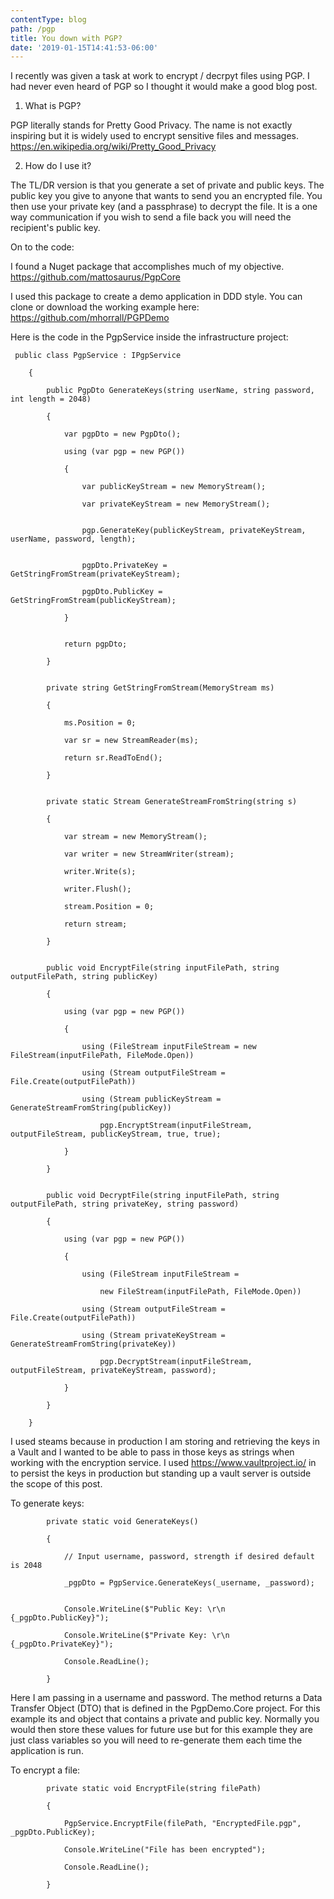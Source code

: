 ```yaml
---
contentType: blog
path: /pgp
title: You down with PGP?
date: '2019-01-15T14:41:53-06:00'
---
```

I recently was given a task at work to encrypt / decrpyt files using PGP.  I had never even heard of PGP so I thought it would make a good blog post.

1. What is PGP?

PGP literally stands for Pretty Good Privacy.  The name is not exactly inspiring but it is widely used to encrypt sensitive files and messages. <https://en.wikipedia.org/wiki/Pretty_Good_Privacy>

2. How do I use it?

The TL/DR version is that you generate a set of private and public keys.  The public key you give to anyone that wants to send you an encrypted file.  You then use your private key (and a passphrase) to decrypt the file.  It is a one way communication if you wish to send a file back you will need the recipient's public key.

On to the code:

I found a Nuget package that accomplishes much of my objective.  <https://github.com/mattosaurus/PgpCore>

I used this package to create a demo application in DDD style.  You can clone or download the working example here: <https://github.com/mhorrall/PGPDemo>

Here is the code in the PgpService inside the infrastructure project:

```
 public class PgpService : IPgpService
```

```
    {
```

```
        public PgpDto GenerateKeys(string userName, string password, int length = 2048)
```

```
        {
```

```
            var pgpDto = new PgpDto();
```

```
            using (var pgp = new PGP())
```

```
            {
```

```
                var publicKeyStream = new MemoryStream();
```

```
                var privateKeyStream = new MemoryStream();
```

```

```

```
                pgp.GenerateKey(publicKeyStream, privateKeyStream, userName, password, length);
```

```

```

```
                pgpDto.PrivateKey = GetStringFromStream(privateKeyStream);
```

```
                pgpDto.PublicKey = GetStringFromStream(publicKeyStream);
```

```
            }
```

```

```

```
            return pgpDto;
```

```
        }
```

```

```

```
        private string GetStringFromStream(MemoryStream ms)
```

```
        {
```

```
            ms.Position = 0;
```

```
            var sr = new StreamReader(ms);
```

```
            return sr.ReadToEnd();
```

```
        }
```

```

```

```
        private static Stream GenerateStreamFromString(string s)
```

```
        {
```

```
            var stream = new MemoryStream();
```

```
            var writer = new StreamWriter(stream);
```

```
            writer.Write(s);
```

```
            writer.Flush();
```

```
            stream.Position = 0;
```

```
            return stream;
```

```
        }
```

```

```

```
        public void EncryptFile(string inputFilePath, string outputFilePath, string publicKey)
```

```
        {
```

```
            using (var pgp = new PGP())
```

```
            {
```

```
                using (FileStream inputFileStream = new FileStream(inputFilePath, FileMode.Open))
```

```
                using (Stream outputFileStream = File.Create(outputFilePath))
```

```
                using (Stream publicKeyStream = GenerateStreamFromString(publicKey))
```

```
                    pgp.EncryptStream(inputFileStream, outputFileStream, publicKeyStream, true, true);
```

```
            }
```

```
        }
```

```

```

```
        public void DecryptFile(string inputFilePath, string outputFilePath, string privateKey, string password)
```

```
        {
```

```
            using (var pgp = new PGP())
```

```
            {
```

```
                using (FileStream inputFileStream =
```

```
                    new FileStream(inputFilePath, FileMode.Open))
```

```
                using (Stream outputFileStream = File.Create(outputFilePath))
```

```
                using (Stream privateKeyStream = GenerateStreamFromString(privateKey))
```

```
                    pgp.DecryptStream(inputFileStream, outputFileStream, privateKeyStream, password);
```

```
            }
```

```
        }
```

```
    }
```

I used steams because in production I am storing and retrieving the keys in a Vault and I wanted to be able to pass in those keys as strings when working with the encryption service.  I used <https://www.vaultproject.io/> in to persist the keys in production but standing up a vault server is outside the scope of this post.

To generate keys:

```
        private static void GenerateKeys()
```

```
        {
```

```
            // Input username, password, strength if desired default is 2048
```

```
            _pgpDto = PgpService.GenerateKeys(_username, _password);
```

```

```

```
            Console.WriteLine($"Public Key: \r\n {_pgpDto.PublicKey}");
```

```
            Console.WriteLine($"Private Key: \r\n {_pgpDto.PrivateKey}");
```

```
            Console.ReadLine();
```

```
        }
```

Here I am passing in a username and password.  The method returns a Data Transfer Object (DTO) that is defined in the PgpDemo.Core project.  For this example its and object that contains a private and public key.  Normally you would then store these values for future use but for this example they are just class variables so you will need to re-generate them each time the application is run.

To encrypt a file:

```
        private static void EncryptFile(string filePath)
```

```
        {
```

```
            PgpService.EncryptFile(filePath, "EncryptedFile.pgp", _pgpDto.PublicKey);
```

```
            Console.WriteLine("File has been encrypted");
```

```
            Console.ReadLine();
```

```
        }
```
